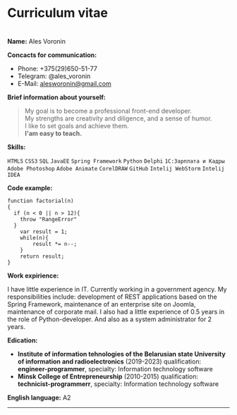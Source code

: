 # Curriculum vitae
#

**Name:** Ales Voronin

**Concacts for communication:** 

- Phone: +375(29)650-51-77
- Telegram: @ales_voronin
- E-Mail: alesworonin@gmail.com 

**Brief information about yourself:**

> My goal is to become a professional front-end developer.\
> My strengths are creativity and diligence, and a sense of humor.\
> I like to set goals and achieve them.\
> **I'am easy to teach.**

**Skills:**

`HTML5` `CSS3` `SQL` `JavaEE` `Spring Framework` 
`Python` `Delphi` `1C:Зарплата и Кадры` `Adobe Photoshop`
`Adobe Animate` `CorelDRAW` `GitHub` `Intelij WebStorm` `Intelij IDEA`

**Code example:**
```
function factorial(n)
{
  if (n < 0 || n > 12){
    throw "RangeError"
  }
    var result = 1;
    while(n){
        result *= n--;
    }
    return result;
}
```

**Work expirience:** 

I have little experience in IT. Currently working in a government agency. My responsibilities include: development of REST applications based on the Spring Framework, maintenance of an enterprise site on Joomla, maintenance of corporate mail. I also had a little experience of 0.5 years in the role of Python-developer. And also as a system administrator for 2 years.

**Edication:**

* **Institute of information tehnologies of the Belarusian state University of information and radioelectronics** (2019-2023) qualification: **engineer-programmer**, specialty: Information technology software 
* **Minsk College of Entrepreneurship** (2010-2015) qualification: **technicist-programmerr**, specialty: Information technology software

**English language:** A2

***
